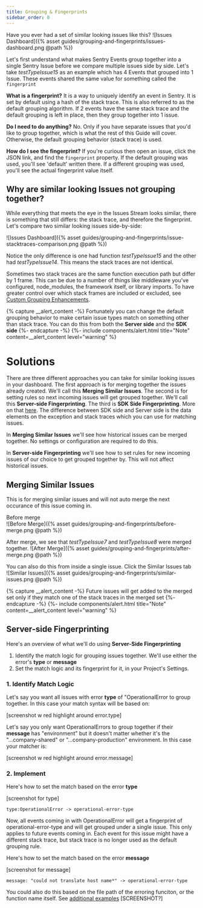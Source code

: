 ```yaml
---
title: Grouping & Fingerprints
sidebar_order: 0
---
```


Have you ever had a set of similar looking issues like this?
![Issues Dashboard]({% asset guides/grouping-and-fingerprints/issues-dashboard.png @path %})

Let's first understand what makes Sentry Events group together into a single Sentry Issue before we compare multiple issues side by side. Let's take *testTypeIssue15* as an example which has 4 Events that grouped into 1 Issue. These events shared the same value for something called the `fingerprint`

**What is a fingerprint?** It is a way to uniquely identify an event in Sentry. It is set by default using a hash of the stack trace. This is also referred to as the default grouping algorithm. If 2 events have the same stack trace and the default grouping is left in place, then they group together into 1 issue.

**Do I need to do anything?** No. Only if you have separate issues that you'd like to group together, which is what the rest of this Guide will cover. Otherwise, the default grouping behavior (stack trace) is used.

**How do I see the fingerprint?** If you're curious then open an issue, click the JSON link, and find the `fingerprint` property. If the default grouping was used, you'll see 'default' written there. If a different grouping was used, you'll see the actual fingerprint value itself.

## Why are similar looking Issues not grouping together?
While everything that meets the eye in the Issues Stream looks similar, there is something that still differs: the stack trace, and therefore the fingerprint. Let's compare two similar looking issues side-by-side:

![Issues Dashboard]({% asset guides/grouping-and-fingerprints/issue-stacktraces-comparison.png @path %})

Notice the only difference is one had function *testTypeIssue15* and the other had *testTypeIssue14*. This means the stack traces are not identical.

Sometimes two stack traces are the same function execution path but differ by 1 frame. This can be due to a number of things like middleware you've configured, node_modules, the framework itself, or library imports. To have greater control over which stack frames are included or excluded, see [Custom Grouping Enhancements](https://docs.sentry.io/data-management/event-grouping/grouping-enhancements/).

{% capture __alert_content -%}
Fortunately you can change the default grouping behavior to make certain issue types match on something other than stack trace. You can do this from both the **Server side** and the **SDK side**
{%- endcapture -%}
{%- include components/alert.html
    title="Note"
    content=__alert_content
    level="warning"
%}

# Solutions
There are three different approaches you can take for similar looking issues in your dashboard. The first approach is for merging together the issues already created. We'll call this **Merging Similar Issues**. The second is for setting rules so next incoming issues will get grouped together. We'll call this **Server-side Fingerprinting**. The third is **SDK Side Fingerprinting**. More on that [here](https://docs.sentry.io/data-management/event-grouping/sdk-fingerprinting/?platform=javascript). The difference between SDK side and Server side is the data elements on the exception and stack traces which you can use for matching issues.

In **Merging Similar Issues** we'll see how historical issues can be merged together. No settings or configuration are required to do this.

In **Server-side Fingerprinting** we'll see how to set rules for new incoming issues of our choice to get grouped together by. This will not affect historical issues.

## Merging Similar Issues
This is for merging similar issues and will not auto merge the next occurance of this issue coming in.

Before merge  
![Before Merge]({% asset guides/grouping-and-fingerprints/before-merge.png @path %})

After merge, we see that *testTypeIssue7* and *testTypeIssue8* were merged together.
![After Merge]({% asset guides/grouping-and-fingerprints/after-merge.png @path %})

You can also do this from inside a single issue. Click the Similar Issues tab  
![Similar Issues]({% asset guides/grouping-and-fingerprints/similar-issues.png @path %})

{% capture __alert_content -%}
Future issues will get added to the merged set only if they match one of the stack traces in the merged set
{%- endcapture -%}
{%- include components/alert.html
    title="Note"
    content=__alert_content
    level="warning"
%}

## Server-side Fingerprinting

Here's an overview of what we'll do using **Server-Side Fingerprinting**
1. Identify the match logic for grouping issues together. We'll use either the error's **type** or **message**
2. Set the match logic and its fingerprint for it, in your Project's Settings.


### 1. Identify Match Logic

Let's say you want all issues with error **type** of "OperationalError to group together. In this case your match syntax will be based on:

[screenshot w red highlight around error.type]

Let's say you only want OperationalErrors to group together if their **message** has "environment" but it doesn't matter whether it's the "...company-shared" or "...company-production" environment. In this case your matcher is:

[screenshot w red highlight around error.message]

### 2. Implement
Here's how to set the match based on the error **type**

[screenshot for type]
```
type:OperationalError -> operational-error-type
```

Now, all events coming in with OperationalError will get a fingerprint of operational-error-type and will get grouped under a single issue. This only applies to future events coming in. Each event for this issue might have a different stack trace, but stack trace is no longer used as the default grouping rule.

Here's how to set the match based on the error **message**

[screenshot for message]
```
message: "could not translate host name*" -> operational-error-type
```

You could also do this based on the file path of the erroring funciton, or the function name itself. See [additional examples](https://docs.sentry.io/data-management/event-grouping/server-side-fingerprinting/#examples)
[SCREENSHOT?]